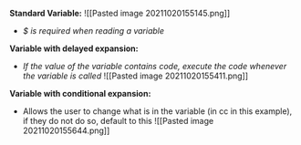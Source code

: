 **Standard Variable:**
![[Pasted image 20211020155145.png]]
* *$ is required when reading a variable*

**Variable with delayed expansion:**
* *If the value of the variable contains code, execute the code whenever the variable is called*
![[Pasted image 20211020155411.png]]

**Variable with conditional expansion:**
* Allows the user to change what is in the variable (in cc in this example), if they do not do so, default to this
![[Pasted image 20211020155644.png]]